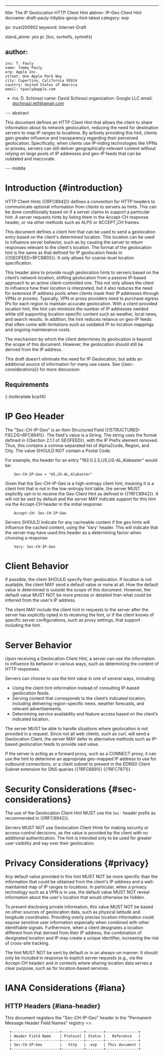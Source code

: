 ---
title: The IP Geolocation HTTP Client Hint
abbrev: IP-Geo Client Hint
docname: draft-pauly-httpbis-geoip-hint-latest
category: exp

ipr: trust200902
keyword: Internet-Draft

stand_alone: yes
pi: [toc, sortrefs, symrefs]

author:
 -
    ins: T. Pauly
    name: Tommy Pauly
    org: Apple Inc.
    street: One Apple Park Way
    city: Cupertino, California 95014
    country: United States of America
    email: tpauly@apple.com
 -
    ins: D. Schinazi
    name: David Schinazi
    organization: Google LLC
    email: dschinazi.ietf@gmail.com

--- abstract

This document defines an HTTP Client Hint that allows the client to
share information about its network geolocation, reducing the need for destination servers to map IP
ranges to locations. By actively providing this hint, clients gain
greater influence and transparency regarding their perceived geolocation.
Specifically, when clients use IP-hiding technologies like VPNs or
proxies, servers can still deliver geographically-relevant content
without relying on large pools of IP addresses and geo-IP feeds that
can be outdated and inaccurate.

--- middle

# Introduction {#introduction}

HTTP Client Hints {{!RFC8942}} defines a convention for HTTP headers to
communicate optional information from clients to servers as hints. This
can be done conditionally based on if a server claims to support a
particular hint. A server requests hints by listing them in the
Accept-CH response header, or via other methods such as ALPS or
ACCEPT_CH frames.

This document defines a client hint that can be used to send a
geolocation entry based on the client's determined location. This
location can be used to influence server behavior, such as by causing
the server to return responses relevant to the client's location. The
format of the geolocation hint is the same as that defined for IP
geolocation feeds in {{!GEOFEED=RFC8805}}. It only allows for
coarse-level location specification.

This header aims to provide rough geolocation hints to servers based on
the client’s network location, shifting geolocation from a passive
IP-based approach to an active client-controlled one. This not only
allows the client to influence how their location is interpreted, but
it also reduces the need for extensive IP address pools when clients
mask their IP addresses through VPNs or proxies. Typically, VPN or proxy
providers need to purchase egress IPs for each region to maintain
accurate geolocation. With a client-provided location hint, the hint can
minimize the number of IP addresses needed while still supporting
location-specific content such as weather, local news, and search
results. In addition, the hint reduces reliance on geo-IP
feeds that often come with limitations such as outdated
IP-to-location mappings and ongoing maintenance costs.

The mechanism by which the client determines its geolocation is beyond
the scope of this document. However, the geolocation should still be
derived from the IP address.

This draft doesn’t eliminate the need for IP Geolocation, but adds an
additional source of information for many use cases. See {{sec-considerations}}
 for more discussion.

## Requirements

{::boilerplate bcp14}

# IP Geo Header

The "Sec-CH-IP-Geo" is an Item Structured Field {{!STRUCTURED-FIELDS=RFC8941}}.
The field's value is a String. The string uses the format defined in
{{Section 2.1.1 of GEOFEED}}, with the IP Prefix element removed. Thus, this
contains a comma-separated list of Alpha2code, Region, and City. The
value SHOULD NOT contain a Postal Code.

For example, the header for an entry "192.0.2.5,US,US-AL,Alabaster" would be:

~~~
    Sec-CH-IP-Geo = "US,US-AL,Alabaster"
~~~

Given that the Sec-CH-IP-Geo is a high-entropy client hint, meaning it is
a client hint that is not in the low-entropy hint table, the server
MUST explicitly opt-in to receive the Geo Client Hint as defined in
{{?RFC8942}}. It will not be sent by default and the server MAY
indicate support for this hint via the Accept-CH header in the
initial response:

~~~
    Accept-CH: Sec-CH-IP-Geo
~~~

Servers SHOULD indicate for any cacheable content if the geo hints
will influence the cached content, using the 'Vary' header. This will
indicate that the server may have used this header as a determining
factor when choosing a response:

~~~
    Vary: Sec-CH-IP-Geo
~~~

# Client Behavior

If possible, the client SHOULD specify their geolocation. If location
is not available, the client MAY send a default value or none at all.
How the default value is determined is outside the scope of this
document. However, the default value MUST NOT be more precise or
detailed than what could be inferred from the user’s IP address.

The client MAY include the client hint in requests to the server after
the server has explicitly opted in to receiving the hint, or if the
client knows of specific server configurations, such as proxy
settings, that support including the hint.

# Server Behavior

Upon receiving a Geolocation Client Hint, a server can use the
information to influence its behavior in various ways, such as
determining the content of HTTP responses.

Servers can choose to use the hint value in one of several ways,
including:

- Using the client hint information instead of consulting IP-based
geolocation feeds.
- Serving content that corresponds to the client’s indicated location,
including delivering region-specific news, weather forecasts, and
relevant advertisements.
- Determining service availability and feature access based on the
client’s indicated location.

The server MUST be able to handle situations where geolocation is
not provided in a request. Since not all web clients, such as curl,
will send a Geolocation Client, the server MAY defer to alternative
methods such as IP-based geolocation feeds to provide said value.

If the server is acting as a forward proxy, such as a CONNECT proxy,
it can use the hint to determine an appropriate geo-mapped IP address
to use for outbound connections, or a client subnet to present in the
EDNS0 Client Subnet extension for DNS queries {{?RFC6891}}
{{?RFC7871}}.

# Security Considerations {#sec-considerations}

The use of the Geolocation Client Hint MUST use the `Sec-` header
prefix as recommended in {{!RFC8942}}.

Servers MUST NOT use Geolocation Client Hints for making security or
access-control decisions, as the value is provided by the client with
no additional authentication. The hint is intended only to be used
for greater user visibility and say over their geolocation.

# Privacy Considerations {#privacy}

Any default value provided in this hint MUST NOT be more specific than
the information that could be obtained from the client's IP address
and a well-maintained map of IP ranges to locations. In particular,
when a privacy technology such as a VPN is in use, the default value
MUST NOT reveal information about the user's location that would
otherwise be hidden.

To prevent disclosing private information, this value MUST NOT be
based on other sources of geolocation data, such as physical latitude
and longitude coordinates. Providing overly precise location
information could expose sensitive user information especially when
combined with other identifiable signals. Furthermore, when a client
designates a location different from that derived from their IP
address, the combination of designated location and IP may create a
unique identifier, increasing the risk of cross-site tracking.

The hint MUST NOT be sent by default or in an always-on manner. It
should only be included in response to explicit server requests (e.g.,
via the Accept-CH header) and in contexts where sharing location
data serves a clear purpose, such as for location-based services.

# IANA Considerations {#iana}

## HTTP Headers {#iana-header}

This document registers the "Sec-CH-IP-Geo" header in the
"Permanent Message Header Field Names" registry
<[](https://www.iana.org/assignments/message-headers)>.

~~~
  +----------------------+----------+--------+---------------+
  | Header Field Name    | Protocol | Status |   Reference   |
  +----------------------+----------+--------+---------------+
  | Sec-CH-IP-Geo        |   http   |  exp   | This document |
  +----------------------+----------+--------+---------------+
~~~
